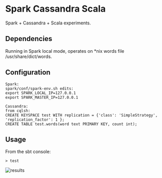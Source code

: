 # Spark Cassandra Scala
Spark + Cassandra + Scala experiments.


## Dependencies
Running in Spark local mode, operates on *nix words file /usr/share/dict/words.

## Configuration
```
Spark:
spark/conf/spark-env.sh edits:
export SPARK_LOCAL_IP=127.0.0.1
export SPARK_MASTER_IP=127.0.0.1
```
```
Cassandra:
from cqlsh:
CREATE KEYSPACE test WITH replication = {'class': 'SimpleStrategy', 'replication_factor': 1 };
CREATE TABLE test.words(word text PRIMARY KEY, count int);
```
## Usage
From the sbt console:
```
> test
```
![results](https://cloud.githubusercontent.com/assets/7256774/13377851/d5003c4e-ddb2-11e5-8c72-2c2aa3c93bfb.png)
